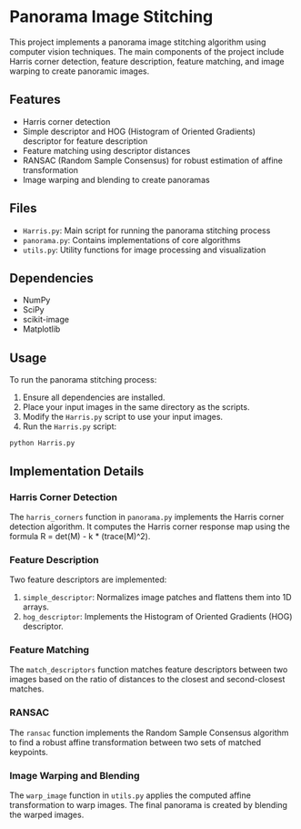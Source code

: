 # Panorama Image Stitching

This project implements a panorama image stitching algorithm using computer vision techniques. The main components of the project include Harris corner detection, feature description, feature matching, and image warping to create panoramic images.

## Features

- Harris corner detection
- Simple descriptor and HOG (Histogram of Oriented Gradients) descriptor for feature description
- Feature matching using descriptor distances
- RANSAC (Random Sample Consensus) for robust estimation of affine transformation
- Image warping and blending to create panoramas

## Files

- `Harris.py`: Main script for running the panorama stitching process
- `panorama.py`: Contains implementations of core algorithms
- `utils.py`: Utility functions for image processing and visualization

## Dependencies

- NumPy
- SciPy
- scikit-image
- Matplotlib

## Usage

To run the panorama stitching process:

1. Ensure all dependencies are installed.
2. Place your input images in the same directory as the scripts.
3. Modify the `Harris.py` script to use your input images.
4. Run the `Harris.py` script:

```
python Harris.py
```

## Implementation Details

### Harris Corner Detection

The `harris_corners` function in `panorama.py` implements the Harris corner detection algorithm. It computes the Harris corner response map using the formula R = det(M) - k * (trace(M)^2).

### Feature Description

Two feature descriptors are implemented:

1. `simple_descriptor`: Normalizes image patches and flattens them into 1D arrays.
2. `hog_descriptor`: Implements the Histogram of Oriented Gradients (HOG) descriptor.

### Feature Matching

The `match_descriptors` function matches feature descriptors between two images based on the ratio of distances to the closest and second-closest matches.

### RANSAC

The `ransac` function implements the Random Sample Consensus algorithm to find a robust affine transformation between two sets of matched keypoints.

### Image Warping and Blending

The `warp_image` function in `utils.py` applies the computed affine transformation to warp images. The final panorama is created by blending the warped images.
